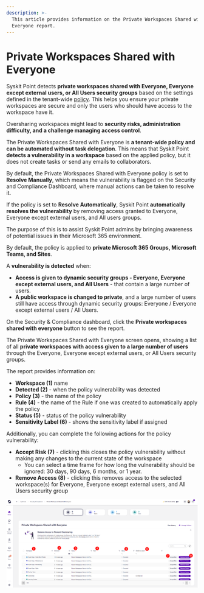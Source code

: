 ```yaml
---
description: >-
  This article provides information on the Private Workspaces Shared with
  Everyone report.
---
```


# Private Workspaces Shared with Everyone

Syskit Point detects **private workspaces shared with Everyone, Everyone except external users, or All Users security groups** based on the settings defined in the tenant-wide [policy](../automated-workflows/private-workspaces-shared-with-everyone-admin.md). This helps you ensure your private workspaces are secure and only the users who should have access to the workspace have it.

Oversharing workspaces might lead to **security risks, administration difficulty, and a challenge managing access control**.

The Private Workspaces Shared with Everyone is **a tenant-wide policy and can be automated without task delegation**. This means that Syskit Point **detects a vulnerability in a workspace** based on the applied policy, but it does not create tasks or send any emails to collaborators.

By default, the Private Workspaces Shared with Everyone policy is set to **Resolve Manually**, which means the vulnerability is flagged on the Security and Compliance Dashboard, where manual actions can be taken to resolve it.

If the policy is set to **Resolve Automatically**, Syskit Point **automatically resolves the vulnerability** by removing access granted to Everyone, Everyone except external users, and All users groups.

The purpose of this is to assist Syskit Point admins by bringing awareness of potential issues in their Microsoft 365 environment.

By default, the policy is applied to **private Microsoft 365 Groups, Microsoft Teams, and Sites**.

A **vulnerability is detected** when:

* **Access is given to dynamic security groups - Everyone, Everyone except external users, and All Users** - that contain a large number of users.
* **A public workspace is changed to private**, and a large number of users still have access through dynamic security groups: Everyone / Everyone except external users / All Users.

On the Security & Compliance dashboard, click the **Private workspaces shared with everyone** button to see the report.

The Private Workspaces Shared with Everyone screen opens, showing a list of all **private workspaces with access given to a large number of users** through the Everyone, Everyone except external users, or All Users security groups.

The report provides information on:

* **Workspace (1)** name
* **Detected (2)** - when the policy vulnerability was detected
* **Policy (3)** - the name of the policy
* **Rule (4)** - the name of the Rule if one was created to automatically apply the policy
* **Status (5)** - status of the policy vulnerability
* **Sensitivity Label (6)** - shows the sensitivity label if assigned

Additionally, you can complete the following actions for the policy vulnerability:

* **Accept Risk (7)** - clicking this closes the policy vulnerability without making any changes to the current state of the workspace   
  * You can select a time frame for how long the vulnerability should be ignored: 30 days, 90 days, 6 months, or 1 year.
* **Remove Access (8)** - clicking this removes access to the selected workspace(s) for Everyone, Everyone except external users, and All Users security group

![Private Workspaces Shared with Everyone](../../../static/img/security-compliance-checks-private-workspaces-everyone.png)
